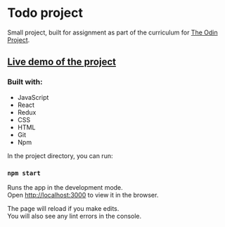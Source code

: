 # Todo project

Small project, built for assignment as part of the curriculum for [The Odin Project](https://www.theodinproject.com/).

## [Live demo of the project](https://sebapkfd.github.io/todolist/)

### Built with: 
* JavaScript
* React
* Redux
* CSS
* HTML
* Git
* Npm

In the project directory, you can run:

### `npm start`

Runs the app in the development mode.\
Open [http://localhost:3000](http://localhost:3000) to view it in the browser.

The page will reload if you make edits.\
You will also see any lint errors in the console.